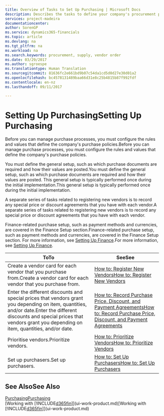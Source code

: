 ```yaml
---
title: Overview of Tasks to Set Up Purchasing | Microsoft Docs
description: Describes the tasks to define your company's procurement policies and set up your purchasing processes.
services: project-madeira
documentationcenter: 
author: SorenGP
ms.service: dynamics365-financials
ms.topic: article
ms.devlang: na
ms.tgt_pltfrm: na
ms.workload: na
ms.search.keywords: procurement, supply, vendor order
ms.date: 03/29/2017
ms.author: sgroespe
ms.translationtype: Human Translation
ms.sourcegitcommit: 81636fc2e661bd9b07c54da1cd5d0d27e30d01a2
ms.openlocfilehash: bc4578131489baa66d31e8c25b4815b87f992fdf
ms.contentlocale: en-nz
ms.lasthandoff: 09/11/2017

---
```

# <a name="setting-up-purchasing"></a><span data-ttu-id="23ba5-103">Setting Up Purchasing</span><span class="sxs-lookup"><span data-stu-id="23ba5-103">Setting Up Purchasing</span></span>
<span data-ttu-id="23ba5-104">Before you can manage purchase processes, you must configure the rules and values that define the company's purchase policies.</span><span class="sxs-lookup"><span data-stu-id="23ba5-104">Before you can manage purchase processes, you must configure the rules and values that define the company's purchase policies.</span></span>

<span data-ttu-id="23ba5-105">You must define the general setup, such as which purchase documents are required and how their values are posted.</span><span class="sxs-lookup"><span data-stu-id="23ba5-105">You must define the general setup, such as which purchase documents are required and how their values are posted.</span></span> <span data-ttu-id="23ba5-106">This general setup is typically performed once during the initial implementation.</span><span class="sxs-lookup"><span data-stu-id="23ba5-106">This general setup is typically performed once during the initial implementation.</span></span>

<span data-ttu-id="23ba5-107">A separate series of tasks related to registering new vendors is to record any special price or discount agreements that you have with each vendor.</span><span class="sxs-lookup"><span data-stu-id="23ba5-107">A separate series of tasks related to registering new vendors is to record any special price or discount agreements that you have with each vendor.</span></span>

<span data-ttu-id="23ba5-108">Finance-related purchase setup, such as payment methods and currencies, are covered in the Finance Setup section.</span><span class="sxs-lookup"><span data-stu-id="23ba5-108">Finance-related purchase setup, such as payment methods and currencies, are covered in the Finance Setup section.</span></span> <span data-ttu-id="23ba5-109">For more information, see [Setting Up Finance](finance-setup-finance.md).</span><span class="sxs-lookup"><span data-stu-id="23ba5-109">For more information, see [Setting Up Finance](finance-setup-finance.md).</span></span>

| <span data-ttu-id="23ba5-110">To</span><span class="sxs-lookup"><span data-stu-id="23ba5-110">To</span></span> | <span data-ttu-id="23ba5-111">See</span><span class="sxs-lookup"><span data-stu-id="23ba5-111">See</span></span> |
| --- | --- |
| <span data-ttu-id="23ba5-112">Create a vendor card for each vendor that you purchase from.</span><span class="sxs-lookup"><span data-stu-id="23ba5-112">Create a vendor card for each vendor that you purchase from.</span></span> |[<span data-ttu-id="23ba5-113">How to: Register New Vendors</span><span class="sxs-lookup"><span data-stu-id="23ba5-113">How to: Register New Vendors</span></span>](purchasing-how-register-new-vendors.md) |
| <span data-ttu-id="23ba5-114">Enter the different discounts and special prices that vendors grant you depending on item, quantities, and/or date.</span><span class="sxs-lookup"><span data-stu-id="23ba5-114">Enter the different discounts and special prices that vendors grant you depending on item, quantities, and/or date.</span></span> |[<span data-ttu-id="23ba5-115">How to: Record Purchase Price, Discount, and Payment Agreements</span><span class="sxs-lookup"><span data-stu-id="23ba5-115">How to: Record Purchase Price, Discount, and Payment Agreements</span></span>](purchasing-how-record-purchase-price-discount-payment-agreements.md) |
| <span data-ttu-id="23ba5-116">Prioritise vendors.</span><span class="sxs-lookup"><span data-stu-id="23ba5-116">Prioritize vendors.</span></span> |[<span data-ttu-id="23ba5-117">How to: Prioritize Vendors</span><span class="sxs-lookup"><span data-stu-id="23ba5-117">How to: Prioritize Vendors</span></span>](purchasing-how-prioritize-vendors.md) |
| <span data-ttu-id="23ba5-118">Set up purchasers.</span><span class="sxs-lookup"><span data-stu-id="23ba5-118">Set up purchasers.</span></span> |[<span data-ttu-id="23ba5-119">How to: Set Up Purchasers</span><span class="sxs-lookup"><span data-stu-id="23ba5-119">How to: Set Up Purchasers</span></span>](purchasing-how-setup-purchasers.md) |

## <a name="see-also"></a><span data-ttu-id="23ba5-120">See Also</span><span class="sxs-lookup"><span data-stu-id="23ba5-120">See Also</span></span>
[<span data-ttu-id="23ba5-121">Purchasing</span><span class="sxs-lookup"><span data-stu-id="23ba5-121">Purchasing</span></span>](purchasing-manage-purchasing.md)  
<span data-ttu-id="23ba5-122">[Working with [!INCLUDE[d365fin](includes/d365fin_md.md)]](ui-work-product.md)</span><span class="sxs-lookup"><span data-stu-id="23ba5-122">[Working with [!INCLUDE[d365fin](includes/d365fin_md.md)]](ui-work-product.md)</span></span>

